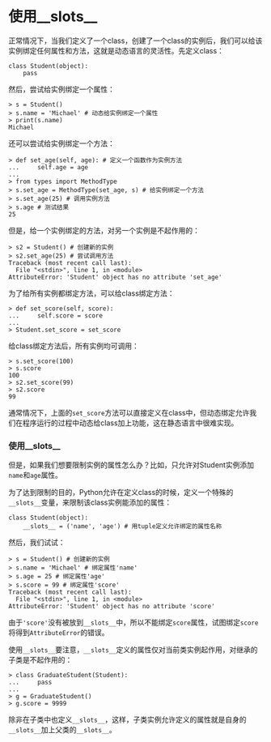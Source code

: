# 使用__slots__


正常情况下，当我们定义了一个class，创建了一个class的实例后，我们可以给该实例绑定任何属性和方法，这就是动态语言的灵活性。先定义class：


```
class Student(object):
    pass
```


然后，尝试给实例绑定一个属性：


```
> s = Student()
> s.name = 'Michael' # 动态给实例绑定一个属性
> print(s.name)
Michael
```


还可以尝试给实例绑定一个方法：


```
> def set_age(self, age): # 定义一个函数作为实例方法
...     self.age = age
...
> from types import MethodType
> s.set_age = MethodType(set_age, s) # 给实例绑定一个方法
> s.set_age(25) # 调用实例方法
> s.age # 测试结果
25
```


但是，给一个实例绑定的方法，对另一个实例是不起作用的：


```
> s2 = Student() # 创建新的实例
> s2.set_age(25) # 尝试调用方法
Traceback (most recent call last):
  File "<stdin>", line 1, in <module>
AttributeError: 'Student' object has no attribute 'set_age'
```


为了给所有实例都绑定方法，可以给class绑定方法：


```
> def set_score(self, score):
...     self.score = score
...
> Student.set_score = set_score
```


给class绑定方法后，所有实例均可调用：


```
> s.set_score(100)
> s.score
100
> s2.set_score(99)
> s2.score
99
```


通常情况下，上面的`set_score`方法可以直接定义在class中，但动态绑定允许我们在程序运行的过程中动态给class加上功能，这在静态语言中很难实现。


### 使用__slots__


但是，如果我们想要限制实例的属性怎么办？比如，只允许对Student实例添加`name`和`age`属性。


为了达到限制的目的，Python允许在定义class的时候，定义一个特殊的`__slots__`变量，来限制该class实例能添加的属性：


```
class Student(object):
    __slots__ = ('name', 'age') # 用tuple定义允许绑定的属性名称
```


然后，我们试试：


```
> s = Student() # 创建新的实例
> s.name = 'Michael' # 绑定属性'name'
> s.age = 25 # 绑定属性'age'
> s.score = 99 # 绑定属性'score'
Traceback (most recent call last):
  File "<stdin>", line 1, in <module>
AttributeError: 'Student' object has no attribute 'score'
```


由于`'score'`没有被放到`__slots__`中，所以不能绑定`score`属性，试图绑定`score`将得到`AttributeError`的错误。


使用`__slots__`要注意，`__slots__`定义的属性仅对当前类实例起作用，对继承的子类是不起作用的：


```
> class GraduateStudent(Student):
...     pass
...
> g = GraduateStudent()
> g.score = 9999
```


除非在子类中也定义`__slots__`，这样，子类实例允许定义的属性就是自身的`__slots__`加上父类的`__slots__`。

